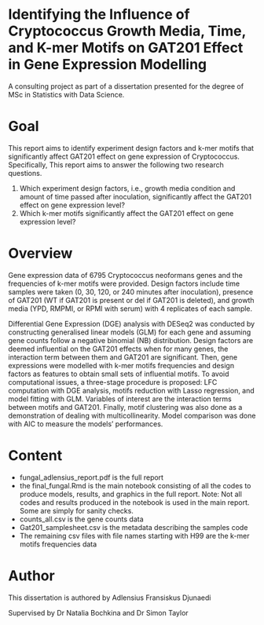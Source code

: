 # Identifying the Influence of Cryptococcus Growth Media, Time, and K-mer Motifs on GAT201 Effect in Gene Expression Modelling
A consulting project as part of a dissertation presented for the degree of MSc in Statistics with Data Science.

# Goal
This report aims to identify experiment design factors and k-mer motifs that significantly affect GAT201 effect on gene expression of Cryptococcus. Specifically, This report aims to answer the following two research questions.
1. Which experiment design factors, i.e., growth media condition and amount of time passed after
inoculation, significantly affect the GAT201 effect on gene expression level?
2. Which k-mer motifs significantly affect the GAT201 effect on gene expression level?

# Overview
Gene expression data of 6795 Cryptococcus neoformans genes and the frequencies
of k-mer motifs were provided. Design factors include time samples were taken (0, 30, 120, or 240 minutes
after inoculation), presence of GAT201 (WT if GAT201 is present or del if GAT201 is deleted), and
growth media (YPD, RMPMI, or RPMI with serum) with 4 replicates of each sample.

Differential Gene Expression (DGE) analysis with DESeq2 was conducted by constructing generalised
linear models (GLM) for each gene and assuming gene counts follow a negative binomial (NB) distribution.
Design factors are deemed influential on the GAT201 effects when for many genes, the interaction
term between them and GAT201 are significant. Then, gene expressions were modelled with k-mer motifs
frequencies and design factors as features to obtain small sets of influential motifs. To avoid computational
issues, a three-stage procedure is proposed: LFC computation with DGE analysis, motifs reduction
with Lasso regression, and model fitting with GLM. Variables of interest are the interaction terms between
motifs and GAT201. Finally, motif clustering was also done as a demonstration of dealing with
multicollinearity. Model comparison was done with AIC to measure the models’ performances.

# Content
* fungal_adlensius_report.pdf is the full report
* the final_fungal.Rmd is the main notebook consisting of all the codes to produce models, results, and graphics in the full report.
Note: Not all codes and results produced in the notebook is used in the main report. Some are simply for sanity checks.
* counts_all.csv is the gene counts data
* Gat201_samplesheet.csv is the metadata describing the samples code
* The remaining csv files with file names starting with H99 are the k-mer motifs frequencies data

# Author
This dissertation is authored by Adlensius Fransiskus Djunaedi

Supervised by Dr Natalia Bochkina and Dr Simon Taylor
